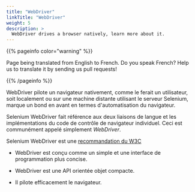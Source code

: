 ```yaml
---
title: "WebDriver"
linkTitle: "WebDriver"
weight: 5
description: >
  WebDriver drives a browser natively, learn more about it.
---
```


{{% pageinfo color="warning" %}}
<p class="lead">
   <i class="fas fa-language display-4"></i> 
   Page being translated from 
   English to French. Do you speak French? Help us to translate
   it by sending us pull requests!
</p>
{{% /pageinfo %}}

WebDriver pilote un navigateur nativement, comme le ferait un utilisateur, soit localement
ou sur une machine distante utilisant le serveur Selenium,
marque un bond en avant en termes d'automatisation du navigateur.

Selenium WebDriver fait référence aux deux liaisons de langue
et les implémentations du code de contrôle de navigateur individuel.
Ceci est communément appelé simplement _WebDriver_.

Selenium WebDriver est une [recommandation du W3C](https://www.w3.org/TR/webdriver1/)

* WebDriver est conçu comme un simple
  et une interface de programmation plus concise.

* WebDriver est une API orientée objet compacte.

* Il pilote efficacement le navigateur.
